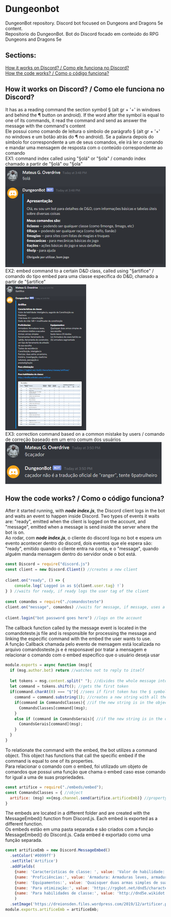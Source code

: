 # Dungeonbot
DungeonBot repository. Discord bot focused on Dungeons and Dragons 5e content.  
Repositorio do DungeonBot. Bot do Discord focado em conteúdo do RPG Dungeons and Dragons 5e

## Sections:
[How it works on Discord? / Como ele funciona no Discord?](##how-it-works-on-discord?-/-como-ele-funciona-no-discord?)  
[How the code works? / Como o código funciona?](##how-the-code-works?-/-como-o-código-funciona?)

## How it works on Discord? / Como ele funciona no Discord?
It has as a reading command the section symbol § (alt gr + '+' in windows and behind the ¶ button on android).
If the word after the symbol is equal to one of its commands, it read the command and send as answer the message with the command's content  
Ele possui como comando de leitura o simbolo de parágrafo § (alt gr + '+' no windows e um botão atrás do ¶ no android). 
Se a palavra depois do símbolo for correspondente a um de seus comandos, ele irá ler o comando e mandar uma mensagem de resposta com o conteúdo correspondente ao comando  
EX1: command index called using "§olá" or "§ola" / comando index chamado a partir de "§olá" ou "§ola"
![exemplo ola](/imgs/Discordbot1.png)   
EX2: embed command to a certain D&D class, called using "§artifice" / comando do tipo embed para uma classe específica do D&D, chamado a partir de "§artifice"  
![exemplo embed](/imgs/Discordbot2.png)  
EX3: correction command based on a common mistake by users / comando de correção baseado em um erro comum dos usuários  
![exemplo correcao](/imgs/Discordbot3.png)  

## How the code works? / Como o código funciona?
After it started running, with **_node index.js_**, the Discord client logs in the bot and waits an event to happen inside Discord. Two types of events it waits are: "ready", emitted when the client is logged on the account, and "message", emitted when a message is send inside the server where the bot is on.  
Ao rodar, com **_node index.js_**, o cliente do discord loga no bot e espera um evento acontecer dentro do discord, dois eventos que ele espera são: "ready", emitido quando o cliente entra na conta, e o "message", quando alguém manda mensagem dentro do servidor onde o bot está.  
```javascript
const Discord = require("discord.js")
const client = new Discord.Client() //creates a new client

client.on("ready", () => {
    console.log(`Logged in as ${client.user.tag} !`)
} ) //waits for ready, if ready logs the user tag of the client

const comandos = require("./comandosteste") 
client.on("message", comandos) //waits for message, if message, uses a callback function located in the comandos.js file

client.login("bot password goes here") //logs on the account
```
The callback function called by the message event is located in the comandoteste.js file and is responsible for processing the message and linking the especific command with the embed the user wants to use.  
A função Callback chamada pelo evento de mensagem está localizada no arquivo comandosteste.js e é responsavel por tratar a mensagem e relacionar o comando com o embed específico que o usuário deseja usar  
```javascript
module.exports = async function (msg){
  if (msg.author.bot) return //watches not to reply to itself

  let tokens = msg.content.split(" "); //divides the whole message into small tokens
  let command = tokens.shift(); //gets the first token
  if(command.charAt(0) === "§"){ //sees if first token has the § symbol
    command = command.substring(1); //creates a new string with all the characters after §
    if(command in CommandsClasses){ //if the new string is in the object CommandsClasses, does the function inside it
      CommandsClasses[command](msg);
    }
    else if (command in ComandsGerais){ //if the new string is in the object ComandsGerais, does the function inside it
      ComandsGerais[command](msg);
    }
  }
}
```
To relationate the command with the embed, the bot utilizes a command object. This object has functions that call the specific embed if the command is equal to one of its properties.  
Para relacionar o comando com o embed, foi utilizado um objeto de comandos que possui uma função que chama o embed caso esse comando for igual a uma de suas propriedades. 
```javascript
const artifice = require("./embeds/embed"); 
const CommandsClasses = { //object
  artifice: (msg) =>{msg.channel.send(artifice.artificeEmb)} //property with a function related to the embed
}
```
The embeds are located in a different folder and are created with the MessageEmbed() function from Discord.js. Each embed is exported as a different function.  
Os embeds estão em uma pasta separada e são criados com a função MessageEmbed() do Discord.js. Cada embed é exportado como uma função separada.
```javascript
const artificeEmb = new Discord.MessageEmbed() 
  .setColor('#0099ff') 
  .setTitle('Artifice')
  .addFields(
    {name: 'Características de classe: ', value: 'Valor de habilidade: Inteligência, seguido de Constituição ou Destreza \n Vida base: 8 + constituição \n Dado de vida: 1d8 + modificador de constituição \n '},
    {name: 'Proficiências:', value: 'Armadura: Armaduras leves, armaduras médias e escudos \n Armas: armas simples \n Ferramentas: ferramenta do ladrão, ferramenta do construtor, um tipo de ferramenta de artesão de sua escolha \n Testes de resistência: Constituição, Inteligência \n Pericias: duas entre: arcanismo, história, investigação, medicina natureza, percepção e prestedigitação', inline: true},
    {name: 'Equipamentos:', value: 'Quaisquer duas armas simples de sua escolha \nbesta leve e 20 dardos \n(a) Armadura de coura batido ou (b) armadura segmentada ', inline: true},
    {name: 'Para otimização:', value: 'https://rpgbot.net/dnd5/characters/classes/artificer/'},
    {name: 'Para habilidades de classe:', value: 'http://dnd5e.wikidot.com/artificer'}
    )
  .setImage('https://dreionsden.files.wordpress.com/2019/12/artificer.png')
module.exports.artificeEmb = artificeEmb;
```
